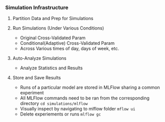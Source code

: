 ### Simulation Infrastructure

1. Partition Data and Prep for Simulations

2. Run Simulations (Under Various Conditions)
    - Original Cross-Validated Param
    - Conditional(Adaptive) Cross-Validated Param
    - Across Various times of day, days of week, etc.

3. Auto-Analyze Simulations
    - Analyze Statistics and Results

4. Store and Save Results 
    - Runs of a particular model are stored in MLFlow sharing a common experiment
    - All MLFlow commands need to be ran from the corresponding directory `cd simulations/mlflow`
    - Visually inspect by navigating to mlflow folder `mflow ui`
    - Delete experiements or runs `mlflow gc`

 
